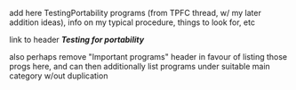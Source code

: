 
add here TestingPortability programs (from TPFC thread, w/ my later addition ideas), info on my typical procedure, things to look for, etc

link to header **_Testing for portability_**

also perhaps remove "Important programs" header in favour of listing those progs here, and can then additionally list programs under suitable main category w/out duplication
